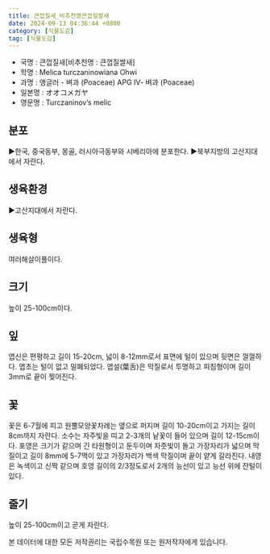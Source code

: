 ```yaml
---
title: 큰껍질새_비추천명큰껍질쌀새
date: 2024-09-13 04:36:44 +0800
category: [식물도감]
tag: [식물도감]
---
```




- 국명 : 큰껍질새[비추천명 : 큰껍질쌀새]
- 학명 : Melica turczaninowiana Ohwi
- 과명 : 앵글러 - 벼과 (Poaceae) APG Ⅳ- 벼과 (Poaceae)
- 일본명 : オオコメガヤ
- 영문명 : Turczaninov’s melic


## 분포
▶한국, 중국동부, 몽골, 러시아극동부와 시베리아에 분포한다.▶북부지방의 고산지대에서 자란다.
## 생육환경
▶고산지대에서 자란다.
## 생육형
여러해살이풀이다.
## 크기
높이 25-100cm이다.
## 잎
엽신은 편평하고 길이 15-20cm, 넓이 8-12mm로서 표면에 털이 있으며 뒷면은 껄껄하다. 엽초는 털이 없고 밀폐되었다. 엽설(葉舌)은 막질로서 투명하고 피침형이며 길이 3mm로 끝이 찢어진다.
## 꽃
꽃은 6-7월에 피고 원뿔모양꽃차례는 옆으로 퍼지며 길이 10-20cm이고 가지는 길이 8cm까지 자란다. 소수는 자주빛을 띠고 2-3개의 낱꽃이 들어 있으며 길이 12-15cm이다. 포영은 크기가 같으며 긴 타원형이고 둔두이며 자줏빛이 돌고 가장자리가 넓으며 막질이고 길이 8mm에 5-7맥이 있고 가장자리가 백색 막질이며 끝이 얕게 갈라진다. 내영은 녹색이고 신짝 같으며 호영 길이의 2/3정도로서 2개의 능선이 있고 능선 위에 잔털이 있다.
## 줄기
높이 25-100cm이고 곧게 자란다.






본 데이터에 대한 모든 저작권리는 국립수목원 또는 원저작자에게 있습니다.
